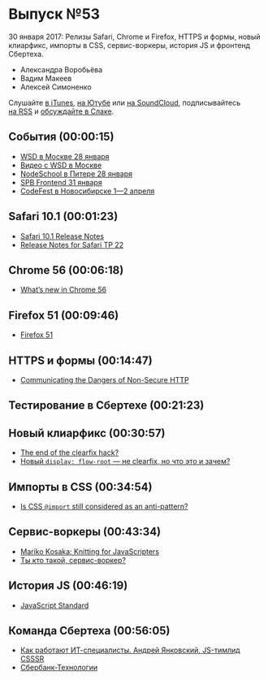 # Выпуск №53

30 января 2017: Релизы Safari, Chrome и Firefox, HTTPS и формы, новый клиарфикс, импорты в CSS, сервис-воркеры, история JS и фронтенд Сбертеха.

- Александра Воробьёва
- Вадим Макеев
- Алексей Симоненко

Слушайте [в iTunes](https://itunes.apple.com/ru/podcast/veb-standarty/id1080500016), [на Ютубе](https://www.youtube.com/playlist?list=PLMBnwIwFEFHcwuevhsNXkFTcadeX5R1Go) или [на SoundCloud](https://soundcloud.com/web-standards), подписывайтесь [на RSS](https://pcr.apple.com/id1080500016) и [обсуждайте в Слаке](http://slack.web-standards.ru/).

## События (00:00:15)

- [WSD в Москве 28 января](https://wsd.events/2017/01/28/)
- [Видео с WSD в Москве](https://youtu.be/Z4E2drxNjMk)
- [NodeSchool в Питере 28 января](https://github.com/nodeschool/spb/issues/47)
- [SPB Frontend 31 января](https://vk.com/spb_frontend_meetup_170131)
- [CodeFest в Новосибирске 1—2 апреля](https://2017.codefest.ru/)

## Safari 10.1 (00:01:23)

- [Safari 10.1 Release Notes](https://developer.apple.com/library/prerelease/content/releasenotes/General/WhatsNewInSafari/Articles/Safari_10_1.html)
- [Release Notes for Safari TP 22](https://webkit.org/blog/7354/release-notes-for-safari-technology-preview-22/)

## Chrome 56 (00:06:18)

- [What’s new in Chrome 56](https://youtu.be/F4DfGVbvRpY)

## Firefox 51 (00:09:46)

- [Firefox 51](http://tanalin.com/blog/2017/01/firefox-51/)

## HTTPS и формы (00:14:47)

- [Communicating the Dangers of Non-Secure HTTP](https://blog.mozilla.org/security/2017/01/20/communicating-the-dangers-of-non-secure-http/)

## Тестирование в Сбертехе (00:21:23)

## Новый клиарфикс (00:30:57)

- [The end of the clearfix hack?](https://rachelandrew.co.uk/archives/2017/01/24/the-end-of-the-clearfix-hack)
- [Новый `display: flow-root` — не clearfix, но что это и зачем?](http://css-live.ru/faq/displayflow-root-not-clearfix.html)

## Импорты в CSS (00:34:54)

- [Is CSS `@import` still considered as an anti-pattern?](https://discourse.wicg.io/t/is-css-import-still-considered-as-an-anti-pattern/1967)

## Сервис-воркеры (00:43:34)

- [Mariko Kosaka: Knitting for JavaScripters](https://youtu.be/X1Cc1vrvjdY)
- [Ты кто такой, сервис-воркер?](https://medium.com/p/9bce3b1201b6)

## История JS (00:46:19)

- [JavaScript Standard](https://ponyfoo.com/articles/standard)

## Команда Сбертеха (00:56:05)

- [Как работают ИТ-специалисты. Андрей Янковский, JS-тимлид CSSSR](https://habr.ru/p/320372/)
- [Сбербанк-Технологии](https://sber-tech.com/)
